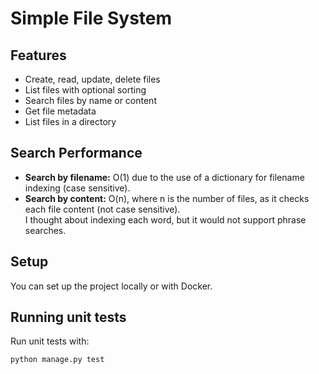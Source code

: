 # Simple File System

## Features

- Create, read, update, delete files
- List files with optional sorting
- Search files by name or content
- Get file metadata
- List files in a directory

## Search Performance

- **Search by filename:** O(1) due to the use of a dictionary for filename indexing (case sensitive).
- **Search by content:** O(n), where n is the number of files, as it checks each file content (not case sensitive).  
  I thought about indexing each word, but it would not support phrase searches.


## Setup

You can set up the project locally or with Docker.

## Running unit tests

Run unit tests with: 
```bash
python manage.py test
```
